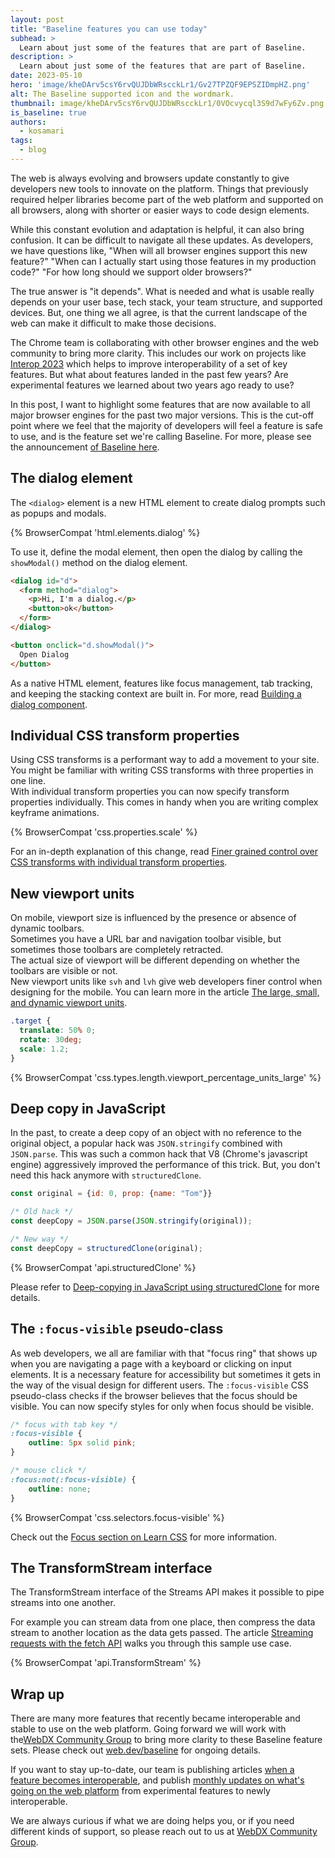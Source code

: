 ```yaml
---
layout: post
title: "Baseline features you can use today"
subhead: >
  Learn about just some of the features that are part of Baseline.
description: >
  Learn about just some of the features that are part of Baseline.
date: 2023-05-10
hero: 'image/kheDArv5csY6rvQUJDbWRscckLr1/Gv27TPZQF9EPSZIDmpHZ.png'
alt: The Baseline supported icon and the wordmark.
thumbnail: image/kheDArv5csY6rvQUJDbWRscckLr1/0VOcvycql3S9d7wFy6Zv.png
is_baseline: true
authors:
  - kosamari
tags:
  - blog
---
```


The web is always evolving and browsers update constantly to give developers new tools to innovate on the platform. Things that previously required helper libraries become part of the web platform and supported on all browsers, along with shorter or easier ways to code design elements.

While this constant evolution and adaptation is helpful, it can also bring confusion. It can be difficult to navigate all these updates. As developers, we have questions like, "When will all browser engines support this new feature?" "When can I actually start using those features in my production code?" "For how long should we support older browsers?" 

The true answer is "it depends". What is needed and what is usable really depends on your user base, tech stack, your team structure, and supported devices. But, one thing we all agree, is that the current landscape of the web can make it difficult to make those decisions.

The Chrome team is collaborating with other browser engines and the web community to bring more clarity. This includes our work on projects like [Interop 2023](https://wpt.fyi/interop-2023) which helps to improve interoperability of a set of key features. But what about features landed in the past few years? Are experimental features we learned about two years ago ready to use?

In this post, I want to highlight some features that are now available to all major browser engines for the past two major versions. This is the cut-off point where we feel that the majority of developers will feel a feature is safe to use, and is the feature set we're calling Baseline. For more, please see the announcement [of Baseline here](/baseline). 

## The dialog element

The `<dialog>` element is a new HTML element to create dialog prompts such as popups and modals.

{% BrowserCompat 'html.elements.dialog' %}

To use it, define the modal element, then open the dialog by calling the `showModal()` method on the dialog element. 

```html
<dialog id="d">
  <form method="dialog">
    <p>Hi, I'm a dialog.</p>
    <button>ok</button>
  </form>
</dialog>

<button onclick="d.showModal()">
  Open Dialog
</button>
```

As a native HTML element, features like focus management, tab tracking, and keeping the stacking context are built in.  For more, read [Building a dialog component](/building-a-dialog-component/).

## Individual CSS transform properties

Using CSS transforms is a performant way to add a movement to your site.   
You might be familiar with writing CSS transforms with three properties in one line.   
With individual transform properties you can now specify transform properties individually. This comes in handy when you are writing complex keyframe animations. 

{% BrowserCompat 'css.properties.scale' %}

For an in-depth explanation of this change, read [Finer grained control over CSS transforms with individual transform properties](/css-individual-transform-properties/).

## New viewport units

On mobile, viewport size is influenced by the presence or absence of dynamic toolbars.   
Sometimes you have a URL bar and navigation toolbar visible, but sometimes those toolbars are completely retracted.   
The actual size of viewport will be different depending on whether the toolbars are visible or not.  
New viewport units like `svh` and `lvh` give web developers finer control when designing for the mobile. You can learn more in the article [The large, small, and dynamic viewport units](/viewport-units/).

```css
.target {
  translate: 50% 0;
  rotate: 30deg;
  scale: 1.2;
}
```

{% BrowserCompat 'css.types.length.viewport_percentage_units_large' %}

## Deep copy in JavaScript

In the past, to create a deep copy of an object with no reference to the original object, a popular hack was `JSON.stringify` combined with `JSON.parse`. This was such a common hack that V8 (Chrome's javascript engine) aggressively improved the performance of this trick. But, you don't need this hack anymore with `structuredClone`.

```js
const original = {id: 0, prop: {name: "Tom"}}

/* Old hack */ 
const deepCopy = JSON.parse(JSON.stringify(original));

/* New way */
const deepCopy = structuredClone(original);
```

{% BrowserCompat 'api.structuredClone' %}

Please refer to [Deep-copying in JavaScript using structuredClone](/structured-clone/) for more details.

## The `:focus-visible` pseudo-class

As web developers, we all are familiar with that "focus ring" that shows up when you are navigating a page with a keyboard or clicking on input elements. It is a necessary feature for accessibility but sometimes it gets in the way of the visual design for different users. The `:focus-visible` CSS pseudo-class checks if the browser believes that the focus should be visible.  You can now specify styles for only when focus should be visible. 

```css
/* focus with tab key */
:focus-visible {
    outline: 5px solid pink;
}

/* mouse click */
:focus:not(:focus-visible) {
    outline: none;
}
```

{% BrowserCompat 'css.selectors.focus-visible' %}

Check out the [Focus section on Learn CSS](/learn/css/focus/) for more information. 

## The TransformStream interface

The TransformStream interface of the Streams API makes it possible to pipe streams into one another. 

For example you can stream data from one place, then compress the data stream to another location as the data gets passed. The article [Streaming requests with the fetch API](https://developer.chrome.com/articles/fetch-streaming-requests/) walks you through this sample use case. 

{% BrowserCompat 'api.TransformStream' %}

## Wrap up

There are many more features that recently became interoperable and stable to use on the web platform. Going forward we will work with the[WebDX Community Group](https://www.w3.org/community/webdx/) to bring more clarity to these Baseline feature sets. Please check out [web.dev/baseline](/baseline/) for ongoing details. 

If you want to stay up-to-date, our team is publishing articles [when a feature becomes interoperable](/tags/newly-interoperable/), and publish [monthly updates on what's going on the web platform](/tags/new-to-the-web/) from experimental features to newly interoperable.   
  
We are always curious if what we are doing helps you, or if you need different kinds of support, so please reach out to us at [WebDX Community Group](https://www.w3.org/community/webdx/).